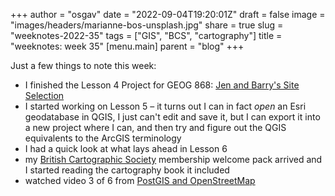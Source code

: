 
+++
author = "osgav"
date = "2022-09-04T19:20:01Z"
draft = false
image = "images/headers/marianne-bos-unsplash.jpg"
share = true
slug = "weeknotes-2022-35"
tags = ["GIS", "BCS", "cartography"]
title = "weeknotes: week 35"
[menu.main]
parent = "blog"
+++

Just a few things to note this week:

<!--more-->

- I finished the Lesson 4 Project for GEOG 868: [Jen and Barry's Site Selection](/blog/jen-barry-site-selection.html)
- I started working on Lesson 5 – it turns out I can in fact *open* an Esri geodatabase in QGIS, I just can't edit and save it, but I can export it into a new project where I can, and then try and figure out the QGIS equivalents to the ArcGIS terminology
- I had a quick look at what lays ahead in Lesson 6
- my [British Cartographic Society](https://www.cartography.org.uk/) membership welcome pack arrived and I started reading the cartography book it included
- watched video 3 of 6 from [PostGIS and OpenStreetMap](https://yewtu.be/playlist?list=PLHWVtzzXLMjJGYfjAjguS-Bm79KowWEI_)

